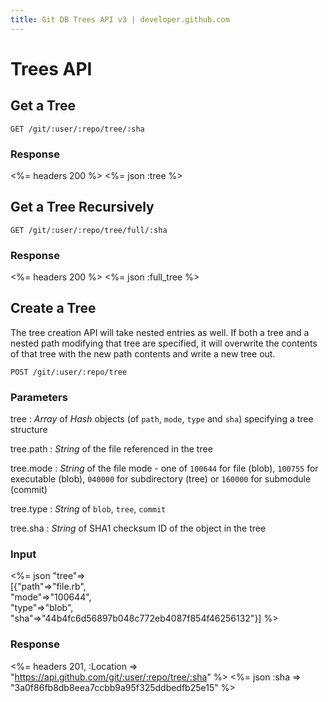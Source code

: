 ```yaml
---
title: Git DB Trees API v3 | developer.github.com
---
```


# Trees API

## Get a Tree

    GET /git/:user/:repo/tree/:sha

### Response

<%= headers 200 %>
<%= json :tree %>

## Get a Tree Recursively

    GET /git/:user/:repo/tree/full/:sha

### Response

<%= headers 200 %>
<%= json :full_tree %>

## Create a Tree

The tree creation API will take nested entries as well. If both a
tree and a nested path modifying that tree are specified, it will
overwrite the contents of that tree with the new path contents and write
a new tree out.

    POST /git/:user/:repo/tree

### Parameters

tree
: _Array_ of _Hash_ objects (of `path`, `mode`, `type` and `sha`) specifying a tree structure

tree.path
: _String_ of the file referenced in the tree

tree.mode
: _String_ of the file mode - one of `100644` for file (blob), `100755` for executable (blob), `040000` for subdirectory (tree) or `160000` for submodule (commit)

tree.type
: _String_ of `blob`, `tree`, `commit`

tree.sha
: _String_ of SHA1 checksum ID of the object in the tree

### Input

<%= json "tree"=> \
  [{"path"=>"file.rb", \
    "mode"=>"100644", \
    "type"=>"blob", \
    "sha"=>"44b4fc6d56897b048c772eb4087f854f46256132"}] %>

### Response

<%= headers 201,
      :Location => "https://api.github.com/git/:user/:repo/tree/:sha" %>
<%= json :sha => "3a0f86fb8db8eea7ccbb9a95f325ddbedfb25e15" %>

